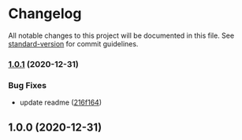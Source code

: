 # Changelog

All notable changes to this project will be documented in this file. See [standard-version](https://github.com/conventional-changelog/standard-version) for commit guidelines.

### [1.0.1](https://github.com/justinlettau/calendar-view-utils/compare/v1.0.0...v1.0.1) (2020-12-31)


### Bug Fixes

* update readme ([216f164](https://github.com/justinlettau/calendar-view-utils/commit/216f16450f12350d622e2be3200da9f73ab3c8d4))

## 1.0.0 (2020-12-31)
